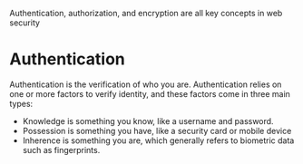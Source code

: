 Authentication, authorization, and encryption are all key concepts in web security

Authentication
=

Authentication is the verification of who you are. Authentication relies on one or more factors to verify identity, and these factors come in three main types:
- Knowledge is something you know, like a username and password.
- Possession is something you have, like a security card or mobile device
- Inherence is something you are, which generally refers to biometric data such as fingerprints.
